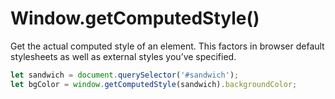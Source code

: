 # Window.getComputedStyle()

Get the actual computed style of an element. This factors in browser default stylesheets as well as external styles you’ve specified.

```js
let sandwich = document.querySelector('#sandwich');
let bgColor = window.getComputedStyle(sandwich).backgroundColor;
```
